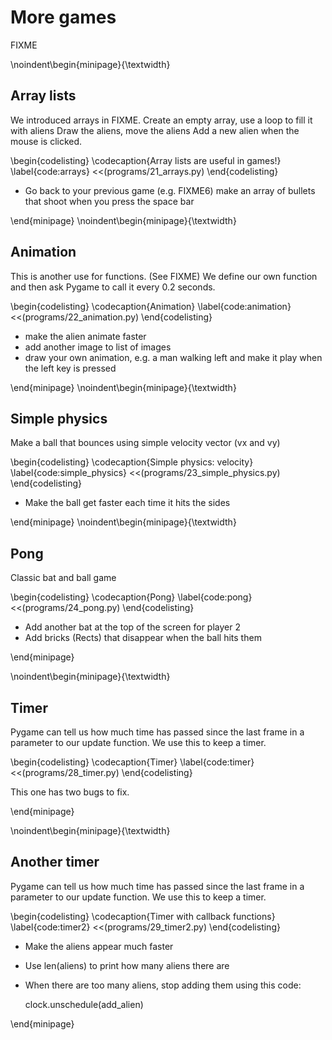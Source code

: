 # More games

FIXME

\noindent\begin{minipage}{\textwidth}

## Array lists

We introduced arrays in FIXME.  Create an empty array, use a loop to fill it with aliens
Draw the aliens, move the aliens
Add a new alien when the mouse is clicked.

\begin{codelisting}
\codecaption{Array lists are useful in games!}
\label{code:arrays}
<<(programs/21_arrays.py)
\end{codelisting}

* Go back to your previous game (e.g. FIXME6)
  make an array of bullets that shoot when you
  press the space bar

\end{minipage}
\noindent\begin{minipage}{\textwidth}

## Animation

This is another use for functions. (See FIXME)  We define our own function and then ask Pygame to call it
every 0.2 seconds.

\begin{codelisting}
\codecaption{Animation}
\label{code:animation}
<<(programs/22_animation.py)
\end{codelisting}

* make the alien animate faster
* add another image to list of images
* draw your own animation, e.g. a man walking left and make it play when the left key is pressed

\end{minipage}
\noindent\begin{minipage}{\textwidth}

## Simple physics

Make a ball that bounces using simple velocity vector (vx and vy)
  
\begin{codelisting}
\codecaption{Simple physics: velocity}
\label{code:simple_physics}
<<(programs/23_simple_physics.py)
\end{codelisting}

* Make the ball get faster each time it hits the sides

\end{minipage}
\noindent\begin{minipage}{\textwidth}

## Pong

Classic bat and ball game 

\begin{codelisting}
\codecaption{Pong}
\label{code:pong}
<<(programs/24_pong.py)
\end{codelisting}

* Add another bat at the top of the screen for player 2
* Add bricks (Rects) that disappear when the ball hits them

\end{minipage}

\noindent\begin{minipage}{\textwidth}

## Timer

Pygame can tell us how much time has passed since the last frame
in a parameter to our update function. We use this to keep a timer.

\begin{codelisting}
\codecaption{Timer}
\label{code:timer}
<<(programs/28_timer.py)
\end{codelisting}

This one has two bugs to fix.

\end{minipage}

\noindent\begin{minipage}{\textwidth}

## Another timer

Pygame can tell us how much time has passed since the last frame
in a parameter to our update function. We use this to keep a timer.

\begin{codelisting}
\codecaption{Timer with callback functions}
\label{code:timer2}
<<(programs/29_timer2.py)
\end{codelisting}

* Make the aliens appear much faster
* Use len(aliens) to print how many aliens there are
* When there are too many aliens, stop adding them using this code:

    clock.unschedule(add_alien)

\end{minipage}